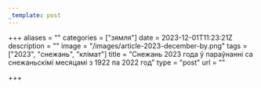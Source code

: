 ```yaml
---
_template: post
---
```




+++
aliases = ""
categories = ["зямля"]
date = 2023-12-01T11:23:21Z
description = ""
image = "/images/article-2023-december-by.png"
tags = ["2023", "снежань", "клiмат"]
title = "Снежань 2023 года ў параўнанні са снежаньскімі месяцамі з 1922 па 2022 год"
type = "post"
url = ""

+++
